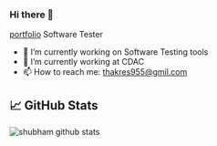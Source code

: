 ### Hi there 👋

  [portfolio]( https://nifty-bell-e34c2f.netlify.app/)
  Software Tester
- 🔭 I’m currently working on Software Testing tools
- 🤔 I’m currently working at CDAC 
- 📫 How to reach me: thakres955@gmil.com




## &#x1f4c8; GitHub Stats


![shubham github stats](https://github-readme-stats.vercel.app/api?username=shubhthakre&theme=algolia)

